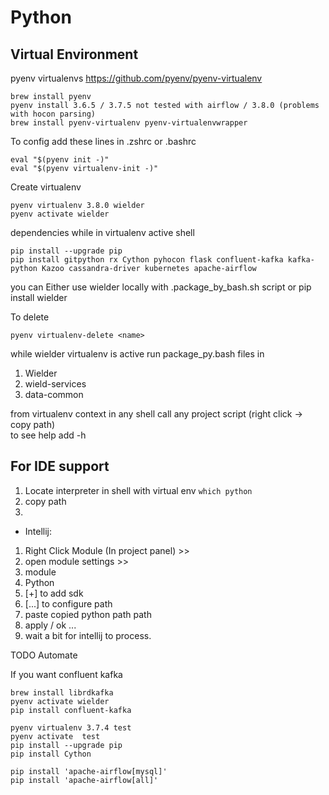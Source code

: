 
Python
=

Virtual Environment
-
pyenv virtualenvs 
https://github.com/pyenv/pyenv-virtualenv
```
brew install pyenv
pyenv install 3.6.5 / 3.7.5 not tested with airflow / 3.8.0 (problems with hocon parsing)
brew install pyenv-virtualenv pyenv-virtualenvwrapper
```
To config add these lines in .zshrc or .bashrc
```
eval "$(pyenv init -)"
eval "$(pyenv virtualenv-init -)"
```

Create virtualenv
```
pyenv virtualenv 3.8.0 wielder
pyenv activate wielder 
```

dependencies while in virtualenv active shell
```
pip install --upgrade pip 
pip install gitpython rx Cython pyhocon flask confluent-kafka kafka-python Kazoo cassandra-driver kubernetes apache-airflow 

```

you can Either use wielder locally with .package_by_bash.sh script or pip install wielder


To delete 
```
pyenv virtualenv-delete <name>
```

while wielder virtualenv is active run package_py.bash files in
1. Wielder
1. wield-services
1. data-common
 

from virtualenv context in any shell call any project script (right click -> copy path)  
to see help add -h 

 
For IDE support
-
 1. Locate interpreter in shell with virtual env ```which python```
 1. copy path
 1. 
 + Intellij:
  1. Right Click Module (In project panel) >> 
  1. open module settings >> 
  1. module 
  1. Python 
  1. [+] to add sdk
  1. [...] to configure path
  1. paste copied python path path
  1. apply / ok ...
  1. wait a bit for intellij to process.
  



TODO Automate

If you want confluent kafka
```
brew install librdkafka
pyenv activate wielder
pip install confluent-kafka
```

```
pyenv virtualenv 3.7.4 test
pyenv activate  test
pip install --upgrade pip
pip install Cython

pip install 'apache-airflow[mysql]'
pip install 'apache-airflow[all]'
```